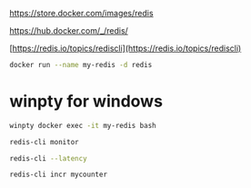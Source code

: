
https://store.docker.com/images/redis

https://hub.docker.com/_/redis/

[https://redis.io/topics/rediscli](https://redis.io/topics/rediscli)

``` sh
docker run --name my-redis -d redis
```

# winpty for windows

``` sh
winpty docker exec -it my-redis bash
```

``` sh
redis-cli monitor

redis-cli --latency

redis-cli incr mycounter
```
